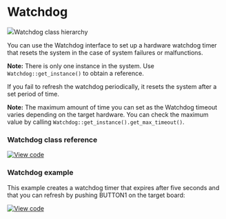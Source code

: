 # Watchdog

<span class="images">![](https://os.mbed.com/docs/mbed-os/6.0.0-preview/mbed-os-api-doxy/classmbed_1_1_watchdog.png)<span>Watchdog class hierarchy</span></span>

You can use the Watchdog interface to set up a hardware watchdog timer that resets the system in the case of system failures or malfunctions.

<span class="notes">**Note:** There is only one instance in the system. Use `Watchdog::get_instance()` to obtain a reference. </span>

If you fail to refresh the watchdog periodically, it resets the system after a set period of time.

<span class="notes">**Note:** The maximum amount of time you can set as the Watchdog timeout varies depending on the target hardware. You can check the maximum value by calling `Watchdog::get_instance().get_max_timeout()`.</span>

### Watchdog class reference

[![View code](https://www.mbed.com/embed/?type=library)](https://os.mbed.com/docs/mbed-os/6.0.0-preview/mbed-os-api-doxy/classmbed_1_1_watchdog.html)

### Watchdog example

This example creates a watchdog timer that expires after five seconds and that you can refresh by pushing BUTTON1 on the target board:

[![View code](https://www.mbed.com/embed/?url=https://github.com/ARMmbed/mbed-os-examples-docs_only/blob/master/APIs_Drivers/Watchdog_ex_1/)](https://github.com/ARMmbed/mbed-os-examples-docs_only/blob/master/APIs_Drivers/Watchdog_ex_1/main.cpp)
